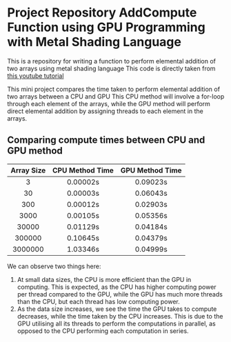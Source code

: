 # Project Repository AddCompute Function using GPU Programming with Metal Shading Language
This is a repository for writing a function to perform elemental addition of two arrays using metal shading language
This code is directly taken from [this youtube tutorial](https://www.youtube.com/watch?v=VQK28rRK6OU&t=879s)

This mini project compares the time taken to perform elemental addition of two arrays between a CPU and GPU
This CPU method will involve a for-loop through each element of the arrays, while the GPU method will perform direct elemental addition by assigning threads to each element in the arrays.

## Comparing compute times between CPU and GPU method
| Array Size | CPU Method Time | GPU Method Time |
|   :---:    |      :---:      |      :---:      |
|     3      |     0.00002s    |      0.09023s   |
|     30     |     0.00003s    |      0.06043s   |
|     300    |     0.00012s    |      0.02903s   |
|     3000   |     0.00105s    |      0.05356s   |
|    30000   |     0.01129s    |      0.04184s   |
|   300000   |     0.10645s    |      0.04379s   |
|  3000000   |     1.03346s    |      0.04999s   |

We can observe two things here:
1. At small data sizes, the CPU is more efficient than the GPU in computing. This is expected, as the CPU has higher computing power per thread compared to the GPU, while the GPU has much more threads than the CPU, but each thread has low computing power.
2. As the data size increases, we see the time the GPU takes to compute decreases, while the time taken by the CPU increases. This is due to the GPU utilising all its threads to perform the computations in parallel, as opposed to the CPU performing each computation in series.